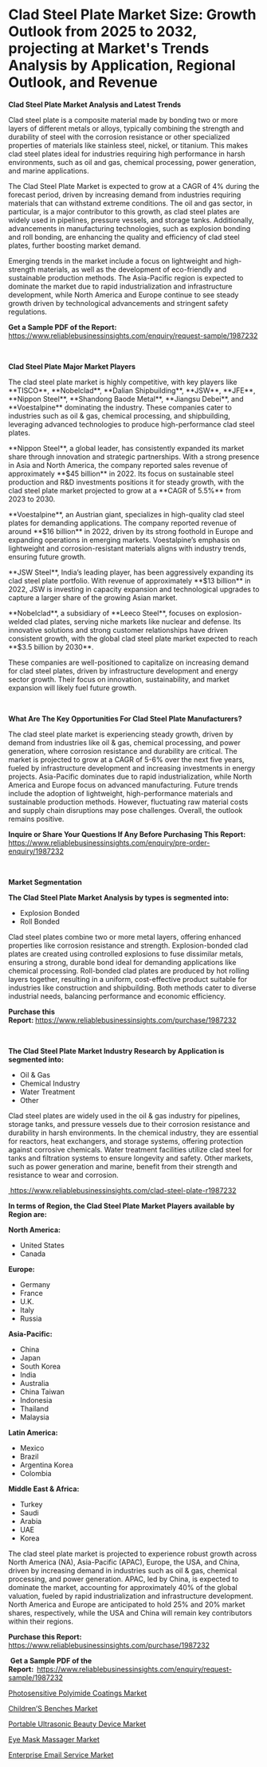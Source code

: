 <p><h1>Clad Steel Plate Market Size: Growth Outlook from 2025 to 2032, projecting at Market's Trends Analysis by Application, Regional Outlook, and Revenue</h1></p><p><strong>Clad Steel Plate Market Analysis and Latest Trends</strong></p>
<p><p>Clad steel plate is a composite material made by bonding two or more layers of different metals or alloys, typically combining the strength and durability of steel with the corrosion resistance or other specialized properties of materials like stainless steel, nickel, or titanium. This makes clad steel plates ideal for industries requiring high performance in harsh environments, such as oil and gas, chemical processing, power generation, and marine applications.</p><p>The Clad Steel Plate Market is expected to grow at a CAGR of 4% during the forecast period, driven by increasing demand from industries requiring materials that can withstand extreme conditions. The oil and gas sector, in particular, is a major contributor to this growth, as clad steel plates are widely used in pipelines, pressure vessels, and storage tanks. Additionally, advancements in manufacturing technologies, such as explosion bonding and roll bonding, are enhancing the quality and efficiency of clad steel plates, further boosting market demand.</p><p>Emerging trends in the market include a focus on lightweight and high-strength materials, as well as the development of eco-friendly and sustainable production methods. The Asia-Pacific region is expected to dominate the market due to rapid industrialization and infrastructure development, while North America and Europe continue to see steady growth driven by technological advancements and stringent safety regulations.</p></p>
<p><strong>Get a Sample PDF of the Report:&nbsp;</strong> <a href="https://www.reliablebusinessinsights.com/enquiry/request-sample/1987232?utm_campaign=2132&utm_medium=2&utm_source=Github&utm_content=ia&utm_term=25012025&utm_id=clad-steel-plate">https://www.reliablebusinessinsights.com/enquiry/request-sample/1987232</a></p>
<p>&nbsp;</p>
<p><strong>Clad Steel Plate Major Market Players</strong></p>
<p><p>The clad steel plate market is highly competitive, with key players like **TISCO**, **Nobelclad**, **Dalian Shipbuilding**, **JSW**, **JFE**, **Nippon Steel**, **Shandong Baode Metal**, **Jiangsu Debei**, and **Voestalpine** dominating the industry. These companies cater to industries such as oil & gas, chemical processing, and shipbuilding, leveraging advanced technologies to produce high-performance clad steel plates.</p><p>**Nippon Steel**, a global leader, has consistently expanded its market share through innovation and strategic partnerships. With a strong presence in Asia and North America, the company reported sales revenue of approximately **$45 billion** in 2022. Its focus on sustainable steel production and R&D investments positions it for steady growth, with the clad steel plate market projected to grow at a **CAGR of 5.5%** from 2023 to 2030.</p><p>**Voestalpine**, an Austrian giant, specializes in high-quality clad steel plates for demanding applications. The company reported revenue of around **$16 billion** in 2022, driven by its strong foothold in Europe and expanding operations in emerging markets. Voestalpine’s emphasis on lightweight and corrosion-resistant materials aligns with industry trends, ensuring future growth.</p><p>**JSW Steel**, India’s leading player, has been aggressively expanding its clad steel plate portfolio. With revenue of approximately **$13 billion** in 2022, JSW is investing in capacity expansion and technological upgrades to capture a larger share of the growing Asian market.</p><p>**Nobelclad**, a subsidiary of **Leeco Steel**, focuses on explosion-welded clad plates, serving niche markets like nuclear and defense. Its innovative solutions and strong customer relationships have driven consistent growth, with the global clad steel plate market expected to reach **$3.5 billion by 2030**.</p><p>These companies are well-positioned to capitalize on increasing demand for clad steel plates, driven by infrastructure development and energy sector growth. Their focus on innovation, sustainability, and market expansion will likely fuel future growth.</p></p>
<p>&nbsp;</p>
<p><strong>What Are The Key Opportunities For Clad Steel Plate Manufacturers?</strong></p>
<p><p>The clad steel plate market is experiencing steady growth, driven by demand from industries like oil & gas, chemical processing, and power generation, where corrosion resistance and durability are critical. The market is projected to grow at a CAGR of 5-6% over the next five years, fueled by infrastructure development and increasing investments in energy projects. Asia-Pacific dominates due to rapid industrialization, while North America and Europe focus on advanced manufacturing. Future trends include the adoption of lightweight, high-performance materials and sustainable production methods. However, fluctuating raw material costs and supply chain disruptions may pose challenges. Overall, the outlook remains positive.</p></p>
<p><strong>Inquire or Share Your Questions If Any Before Purchasing This Report:</strong> <a href="https://www.reliablebusinessinsights.com/enquiry/pre-order-enquiry/1987232?utm_campaign=2132&utm_medium=2&utm_source=Github&utm_content=ia&utm_term=25012025&utm_id=clad-steel-plate">https://www.reliablebusinessinsights.com/enquiry/pre-order-enquiry/1987232</a></p>
<p>&nbsp;</p>
<p><strong>Market Segmentation</strong></p>
<p><strong>The Clad Steel Plate Market Analysis by types is segmented into:</strong></p>
<p><ul><li>Explosion Bonded</li><li>Roll Bonded</li></ul></p>
<p><p>Clad steel plates combine two or more metal layers, offering enhanced properties like corrosion resistance and strength. Explosion-bonded clad plates are created using controlled explosions to fuse dissimilar metals, ensuring a strong, durable bond ideal for demanding applications like chemical processing. Roll-bonded clad plates are produced by hot rolling layers together, resulting in a uniform, cost-effective product suitable for industries like construction and shipbuilding. Both methods cater to diverse industrial needs, balancing performance and economic efficiency.</p></p>
<p><strong>Purchase this Report:&nbsp;</strong><a href="https://www.reliablebusinessinsights.com/purchase/1987232?utm_campaign=2132&utm_medium=2&utm_source=Github&utm_content=ia&utm_term=25012025&utm_id=clad-steel-plate">https://www.reliablebusinessinsights.com/purchase/1987232</a></p>
<p>&nbsp;</p>
<p><strong>The Clad Steel Plate Market Industry Research by Application is segmented into:</strong></p>
<p><ul><li>Oil & Gas</li><li>Chemical Industry</li><li>Water Treatment</li><li>Other</li></ul></p>
<p><p>Clad steel plates are widely used in the oil & gas industry for pipelines, storage tanks, and pressure vessels due to their corrosion resistance and durability in harsh environments. In the chemical industry, they are essential for reactors, heat exchangers, and storage systems, offering protection against corrosive chemicals. Water treatment facilities utilize clad steel for tanks and filtration systems to ensure longevity and safety. Other markets, such as power generation and marine, benefit from their strength and resistance to wear and corrosion.</p></p>
<p><a href="https://www.reliablebusinessinsights.com/clad-steel-plate-r1987232?utm_campaign=2132&utm_medium=2&utm_source=Github&utm_content=ia&utm_term=25012025&utm_id=clad-steel-plate">&nbsp;https://www.reliablebusinessinsights.com/clad-steel-plate-r1987232</a></p>
<p><strong>In terms of Region, the Clad Steel Plate Market Players available by Region are:</strong></p>
<p>
    <p> <strong> North America: </strong>
        <ul>
            <li>United States</li>
            <li>Canada</li>
        </ul>
        </p> 
    <p> <strong> Europe: </strong>
        <ul>
            <li>Germany</li>
            <li>France</li>
            <li>U.K.</li>
            <li>Italy</li>
            <li>Russia</li>
        </ul>
        </p> 
    <p> <strong> Asia-Pacific: </strong>
        <ul>
            <li>China</li>
            <li>Japan</li>
            <li>South Korea</li>
            <li>India</li>
            <li>Australia</li>
            <li>China Taiwan</li>
            <li>Indonesia</li>
            <li>Thailand</li>
            <li>Malaysia</li>
        </ul>
        </p> 
    <p> <strong> Latin America: </strong>
        <ul>
            <li>Mexico</li>
            <li>Brazil</li>
            <li>Argentina Korea</li>
            <li>Colombia</li>
        </ul>
        </p> 
    <p> <strong> Middle East & Africa: </strong>
        <ul>
            <li>Turkey</li>
            <li>Saudi</li>
            <li>Arabia</li>
            <li>UAE</li>
            <li>Korea</li>
        </ul>
    </p>
    </p>
<p><p>The clad steel plate market is projected to experience robust growth across North America (NA), Asia-Pacific (APAC), Europe, the USA, and China, driven by increasing demand in industries such as oil & gas, chemical processing, and power generation. APAC, led by China, is expected to dominate the market, accounting for approximately 40% of the global valuation, fueled by rapid industrialization and infrastructure development. North America and Europe are anticipated to hold 25% and 20% market shares, respectively, while the USA and China will remain key contributors within their regions.</p></p>
<p><strong>Purchase this Report: </strong><a href="https://www.reliablebusinessinsights.com/purchase/1987232?utm_campaign=2132&utm_medium=2&utm_source=Github&utm_content=ia&utm_term=25012025&utm_id=clad-steel-plate">https://www.reliablebusinessinsights.com/purchase/1987232</a></p>
<p>&nbsp;<strong>Get a Sample PDF of the Report:&nbsp;&nbsp;</strong><a href="https://www.reliablebusinessinsights.com/enquiry/request-sample/1987232?utm_campaign=2132&utm_medium=2&utm_source=Github&utm_content=ia&utm_term=25012025&utm_id=clad-steel-plate">https://www.reliablebusinessinsights.com/enquiry/request-sample/1987232</a></p>
<p><strong></strong></p>
<p><p><a href="https://www.linkedin.com/pulse/future-photosensitive-polyimide-coatings-market-trends-revenue-yfece?utm_campaign=2132&utm_medium=2&utm_source=Github&utm_content=ia&utm_term=25012025&utm_id=clad-steel-plate">Photosensitive Polyimide Coatings Market</a></p><p><a href="https://www.linkedin.com/pulse/detailed-examination-childrens-benches-market-size-projecting-wgtuc?utm_campaign=2132&utm_medium=2&utm_source=Github&utm_content=ia&utm_term=25012025&utm_id=clad-steel-plate">Children’S Benches Market</a></p><p><a href="https://www.linkedin.com/pulse/portable-ultrasonic-beauty-device-industry-analysis-market-sr4af?utm_campaign=2132&utm_medium=2&utm_source=Github&utm_content=ia&utm_term=25012025&utm_id=clad-steel-plate">Portable Ultrasonic Beauty Device Market</a></p><p><a href="https://www.linkedin.com/pulse/eye-mask-massager-market-size-expanding-cagr-114-period-2025--nlivc?utm_campaign=2132&utm_medium=2&utm_source=Github&utm_content=ia&utm_term=25012025&utm_id=clad-steel-plate">Eye Mask Massager Market</a></p><p><a href="https://www.linkedin.com/pulse/global-regional-expansion-enterprise-email-service-market-akgdc?utm_campaign=2132&utm_medium=2&utm_source=Github&utm_content=ia&utm_term=25012025&utm_id=clad-steel-plate">Enterprise Email Service Market</a></p></p>